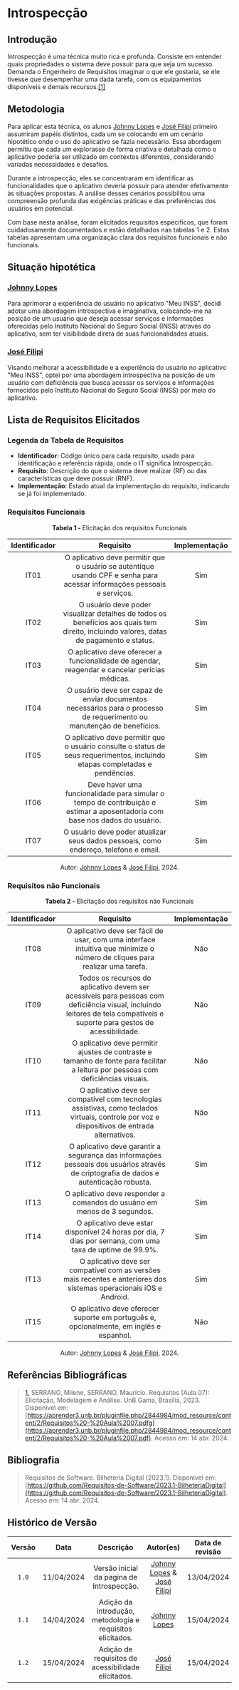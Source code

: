 # Introspecção

## Introdução
Introspecção é uma técnica muito rica e profunda. Consiste em entender quais propriedades o sistema deve possuir para que seja um sucesso. Demanda o Engenheiro de Requisitos imaginar o que ele gostaria, se ele tivesse que desempenhar uma dada tarefa, com os equipamentos disponíveis e demais recursos.<a id="TEC1" href="#RP1">[1]</a>

## Metodologia

Para aplicar esta técnica, os alunos [Johnny Lopes](https://github.com/JohnnyLopess) e [José Filipi](https://github.com/JoseFilipi) primeiro assumiram papéis distintos, cada um se colocando em um cenário hipotético onde o uso do aplicativo se fazia necessário. Essa abordagem permitiu que cada um explorasse de forma criativa e detalhada como o aplicativo poderia ser utilizado em contextos diferentes, considerando variadas necessidades e desafios.

Durante a introspecção, eles se concentraram em identificar as funcionalidades que o aplicativo deveria possuir para atender efetivamente às situações propostas. A análise desses cenários possibilitou uma compreensão profunda das exigências práticas e das preferências dos usuários em potencial.

Com base nesta análise, foram elicitados requisitos específicos, que foram cuidadosamente documentados e estão detalhados nas tabelas 1 e 2. Estas tabelas apresentam uma organização clara dos requisitos funcionais e não funcionais.

## Situação hipotética

### [Johnny Lopes](https://github.com/JohnnyLopess)

Para aprimorar a experiência do usuário no aplicativo "Meu INSS", decidi adotar uma abordagem introspectiva e imaginativa, colocando-me na posição de um usuário que deseja acessar serviços e informações oferecidas pelo Instituto Nacional do Seguro Social (INSS) através do aplicativo, sem ter visibilidade direta de suas funcionalidades atuais.

### [José Filipi](https://github.com/JoseFilipi)

Visando melhorar a acessibilidade e a experiência do usuário no aplicativo "Meu INSS", optei por uma abordagem introspectiva na posição de um usuário com deficiência que busca acessar os serviços e informações fornecidos pelo Instituto Nacional do Seguro Social (INSS) por meio do aplicativo.


## Lista de Requisitos Elicitados

### Legenda da Tabela de Requisitos

- **Identificador**: Código único para cada requisito, usado para identificação e referência rápida, onde o IT significa Introspecção.
- **Requisito**: Descrição do que o sistema deve realizar (RF) ou das características que deve possuir (RNF).
- **Implementação**: Estado atual da implementação do requisito, indicando se já foi implementado.



### Requisitos Funcionais
<p align="center" > <strong> Tabela 1 - </Strong> Elicitação dos requisitos Funcionais</font> <gitbr></p>

|Identificador|Requisito|Implementação|
|:--:|:--:|:--:|
|IT01|O aplicativo deve permitir que o usuário se autentique usando CPF e senha para acessar informações pessoais e serviços.|Sim|
|IT02|O usuário deve poder visualizar detalhes de todos os benefícios aos quais tem direito, incluindo valores, datas de pagamento e status.|Sim|
|IT03|O aplicativo deve oferecer a funcionalidade de agendar, reagendar e cancelar perícias médicas.|Sim|
|IT04|O usuário deve ser capaz de enviar documentos necessários para o processo de requerimento ou manutenção de benefícios.|Sim|
|IT05|O aplicativo deve permitir que o usuário consulte o status de seus requerimentos, incluindo etapas completadas e pendências.|Sim|
|IT06|Deve haver uma funcionalidade para simular o tempo de contribuição e estimar a aposentadoria com base nos dados do usuário.|Sim|
|IT07|O usuário deve poder atualizar seus dados pessoais, como endereço, telefone e email.|Sim|

<p align="center">Autor: <a href="https://github.com/JohnnyLopess">Johnny Lopes</a> & <a href="https://github.com/JoseFilipi">José Filipi</a>, 2024.</p>


### Requisitos não Funcionais
<p align="center" > <strong> Tabela 2 - </Strong> Elicitação dos requisitos não Funcionais</font> <gitbr></p>

|Identificador|Requisito|Implementação|
|:--:|:--:|:--:|
|IT08|O aplicativo deve ser fácil de usar, com uma interface intuitiva que minimize o número de cliques para realizar uma tarefa.|Não|
|IT09|Todos os recursos do aplicativo devem ser acessíveis para pessoas com deficiência visual, incluindo leitores de tela compatíveis e suporte para gestos de acessibilidade.|Não|
|IT10|O aplicativo deve permitir ajustes de contraste e tamanho de fonte para facilitar a leitura por pessoas com deficiências visuais.|Não|
|IT11|O aplicativo deve ser compatível com tecnologias assistivas, como teclados virtuais, controle por voz e dispositivos de entrada alternativos.|Não|
|IT12|O aplicativo deve garantir a segurança das informações pessoais dos usuários através de criptografia de dados e autenticação robusta.|Sim|
|IT13|O aplicativo deve responder a comandos do usuário em menos de 3 segundos.|Sim|
|IT14|O aplicativo deve estar disponível 24 horas por dia, 7 dias por semana, com uma taxa de uptime de 99.9%.|Sim|
|IT13|O aplicativo deve ser compatível com as versões mais recentes e anteriores dos sistemas operacionais iOS e Android.|Sim|
|IT15|O aplicativo deve oferecer suporte em português e, opcionalmente, em inglês e espanhol.|Não|

<p align="center">Autor: <a href="https://github.com/JohnnyLopess">Johnny Lopes</a> & <a href="https://github.com/JoseFilipi">José Filipi</a>, 2024.</p>

## Referências Bibliográficas

> <a id="RP1" href="#TEC1">1.</a> SERRANO, Milene, SERRANO, Maurício. Requisitos (Aula 07): Elicitação, Modelagem e Análise. UnB Gama, Brasília, 2023. Disponível em: [https://aprender3.unb.br/pluginfile.php/2844984/mod_resource/content/2/Requisitos%20-%20Aula%2007.pdfg](https://aprender3.unb.br/pluginfile.php/2844984/mod_resource/content/2/Requisitos%20-%20Aula%2007.pdf). Acesso em: 14 abr. 2024.

## Bibliografia

> </a> Requisitos de Software. Bilheteria Digital (2023.1). Disponível em: [https://github.com/Requisitos-de-Software/2023.1-BilheteriaDigital](https://github.com/Requisitos-de-Software/2023.1-BilheteriaDigital). Acesso em: 14 abr. 2024.

## Histórico de Versão
| Versão | Data | Descrição | Autor(es) | Data de revisão | Revisor(es) |
| :-: | :-: | :-: | :-: | :-: | :-: |
| `1.0` | 11/04/2024  | Versão inicial da pagina de Introspecção. | [Johnny Lopes](https://github.com/JohnnyLopess) & [José Filipi](https://github.com/JoseFilipi) | 13/04/2024 | <a href="https://github.com/acamposs">Amanda</a> & <a href="https://github.com/vitorfleonardo">Vitor</a>|
| `1.1` | 14/04/2024  | Adição da introdução, metodologia e requisitos elicitados. | [Johnny Lopes](https://github.com/JohnnyLopess) | 15/04/2024 |[José Filipi](https://github.com/JohnnyLopess) |
| `1.2` | 15/04/2024  | Adição de requisitos de acessibilidade elicitados. | [José Filipi](https://github.com/JohnnyLopess) |15/04/2024 | <a href="https://github.com/acamposs">Amanda</a> & <a href="https://github.com/vitorfleonardo">Vitor</a>|